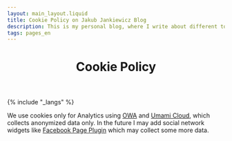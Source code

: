 ```yaml
---
layout: main_layout.liquid
title: Cookie Policy on Jakub Jankiewicz Blog
description: This is my personal blog, where I write about different topics. This page is cookie policy.
tags: pages_en
---
```

<header>
 <h1>Cookie Policy</h1>
</header>

{% include "_langs" %}

We use cookies only for Analytics using [OWA](https://www.openwebanalytics.com/) and [Umami
Cloud](https://umami.is/), which collects anonymized data only. In the future I may add social
network widgets like [Facebook Page
Plugin](https://developers.facebook.com/docs/plugins/page-plugin) which may collect some more data.

